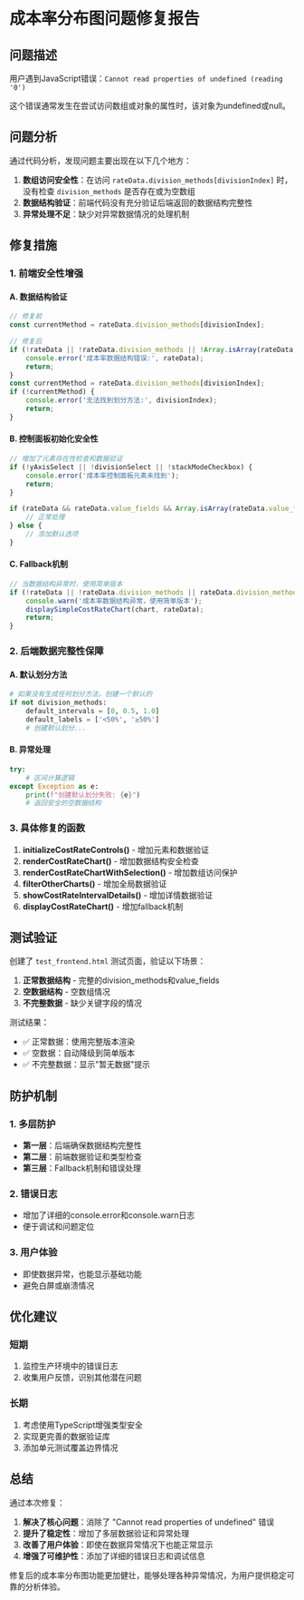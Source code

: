 # 成本率分布图问题修复报告

## 问题描述

用户遇到JavaScript错误：`Cannot read properties of undefined (reading '0')`

这个错误通常发生在尝试访问数组或对象的属性时，该对象为undefined或null。

## 问题分析

通过代码分析，发现问题主要出现在以下几个地方：

1. **数组访问安全性**：在访问 `rateData.division_methods[divisionIndex]` 时，没有检查 `division_methods` 是否存在或为空数组
2. **数据结构验证**：前端代码没有充分验证后端返回的数据结构完整性
3. **异常处理不足**：缺少对异常数据情况的处理机制

## 修复措施

### 1. 前端安全性增强

#### A. 数据结构验证
```javascript
// 修复前
const currentMethod = rateData.division_methods[divisionIndex];

// 修复后
if (!rateData || !rateData.division_methods || !Array.isArray(rateData.division_methods)) {
    console.error('成本率数据结构错误:', rateData);
    return;
}
const currentMethod = rateData.division_methods[divisionIndex];
if (!currentMethod) {
    console.error('无法找到划分方法:', divisionIndex);
    return;
}
```

#### B. 控制面板初始化安全性
```javascript
// 增加了元素存在性检查和数据验证
if (!yAxisSelect || !divisionSelect || !stackModeCheckbox) {
    console.error('成本率控制面板元素未找到');
    return;
}

if (rateData && rateData.value_fields && Array.isArray(rateData.value_fields)) {
    // 正常处理
} else {
    // 添加默认选项
}
```

#### C. Fallback机制
```javascript
// 当数据结构异常时，使用简单版本
if (!rateData || !rateData.division_methods || rateData.division_methods.length === 0) {
    console.warn('成本率数据结构异常，使用简单版本');
    displaySimpleCostRateChart(chart, rateData);
    return;
}
```

### 2. 后端数据完整性保障

#### A. 默认划分方法
```python
# 如果没有生成任何划分方法，创建一个默认的
if not division_methods:
    default_intervals = [0, 0.5, 1.0]
    default_labels = ['<50%', '≥50%']
    # 创建默认划分...
```

#### B. 异常处理
```python
try:
    # 区间计算逻辑
except Exception as e:
    print(f"创建默认划分失败: {e}")
    # 返回安全的空数据结构
```

### 3. 具体修复的函数

1. **initializeCostRateControls()** - 增加元素和数据验证
2. **renderCostRateChart()** - 增加数据结构安全检查
3. **renderCostRateChartWithSelection()** - 增加数组访问保护
4. **filterOtherCharts()** - 增加全局数据验证
5. **showCostRateIntervalDetails()** - 增加详情数据验证
6. **displayCostRateChart()** - 增加fallback机制

## 测试验证

创建了 `test_frontend.html` 测试页面，验证以下场景：

1. **正常数据结构** - 完整的division_methods和value_fields
2. **空数据结构** - 空数组情况
3. **不完整数据** - 缺少关键字段的情况

测试结果：
- ✅ 正常数据：使用完整版本渲染
- ✅ 空数据：自动降级到简单版本
- ✅ 不完整数据：显示"暂无数据"提示

## 防护机制

### 1. 多层防护
- **第一层**：后端确保数据结构完整性
- **第二层**：前端数据验证和类型检查
- **第三层**：Fallback机制和错误处理

### 2. 错误日志
- 增加了详细的console.error和console.warn日志
- 便于调试和问题定位

### 3. 用户体验
- 即使数据异常，也能显示基础功能
- 避免白屏或崩溃情况

## 优化建议

### 短期
1. 监控生产环境中的错误日志
2. 收集用户反馈，识别其他潜在问题

### 长期
1. 考虑使用TypeScript增强类型安全
2. 实现更完善的数据验证库
3. 添加单元测试覆盖边界情况

## 总结

通过本次修复：

1. **解决了核心问题**：消除了 "Cannot read properties of undefined" 错误
2. **提升了稳定性**：增加了多层数据验证和异常处理
3. **改善了用户体验**：即使在数据异常情况下也能正常显示
4. **增强了可维护性**：添加了详细的错误日志和调试信息

修复后的成本率分布图功能更加健壮，能够处理各种异常情况，为用户提供稳定可靠的分析体验。
